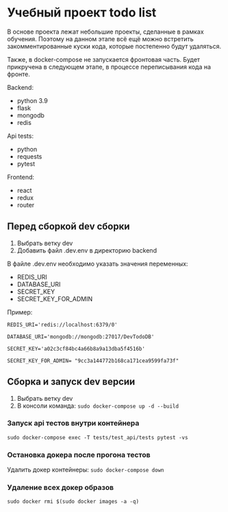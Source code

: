 # Учебный проект todo list

В основе проекта лежат небольшие проекты, сделанные в рамках обучения.
Поэтому на данном этапе всё ещё можно встретить закомментированные куски кода,
которые постепенно будут удаляться.

Также, в docker-compose не запускается фронтовая часть. Будет прикручена в следующем этапе,
в процессе переписывания кода на фронте.

Backend:
- python 3.9
- flask
- mongodb
- redis

Api tests:
- python
- requests
- pytest

Frontend:
- react
- redux
- router

## Перед сборкой dev сборки
1. Выбрать ветку dev
2. Добавить файл .dev.env  в директорию backend

В файле .dev.env необходимо указать значения переменных:
- REDIS_URI
- DATABASE_URI
- SECRET_KEY
- SECRET_KEY_FOR_ADMIN

Пример:

`REDIS_URI='redis://localhost:6379/0'`

`DATABASE_URI='mongodb://mongodb:27017/DevTodoDB'`

`SECRET_KEY='a02c3cf84bc4a66b8a9a13dba5f4516b'`

`SECRET_KEY_FOR_ADMIN= "9cc3a144772b168ca171cea9599fa73f"`

## Cборка и запуск dev версии

1. Выбрать ветку dev
2. В консоли команда: `sudo docker-compose up -d --build`

### Запуск api тестов внутри контейнера

`sudo docker-compose exec -T tests/test_api/tests pytest -vs`

### Остановка докера после прогона тестов

Удалить докер контейнеры: `sudo docker-compose down`

### Удаление всех докер образов

`sudo docker rmi $(sudo docker images -a -q)`